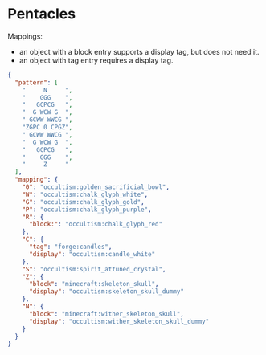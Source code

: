 # Pentacles

Mappings:

- an object with a block entry supports a display tag, but does not need it.
- an object with tag entry requires a display tag.

```json
{
  "pattern": [
    "     N     ",
    "    GGG    ",
    "   GCPCG   ",
    "  G WCW G  ",
    " GCWW WWCG ",
    "ZGPC 0 CPGZ",
    " GCWW WWCG ",
    "  G WCW G  ",
    "   GCPCG   ",
    "    GGG    ",
    "     Z     "
  ],
  "mapping": {
    "0": "occultism:golden_sacrificial_bowl",
    "W": "occultism:chalk_glyph_white",
    "G": "occultism:chalk_glyph_gold",
    "P": "occultism:chalk_glyph_purple",
    "R": {
      "block:": "occultism:chalk_glyph_red"
    },
    "C": {
      "tag": "forge:candles",
      "display": "occultism:candle_white"
    },
    "S": "occultism:spirit_attuned_crystal",
    "Z": {
      "block": "minecraft:skeleton_skull",
      "display": "occultism:skeleton_skull_dummy"
    },
    "N": {
      "block": "minecraft:wither_skeleton_skull",
      "display": "occultism:wither_skeleton_skull_dummy"
    }
  }
}
```